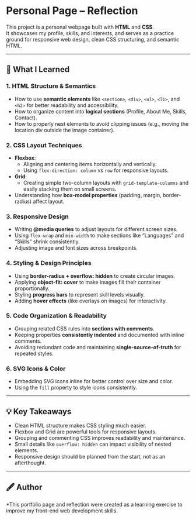 # Personal Page – Reflection

This project is a personal  webpage built with **HTML** and **CSS**.  
It showcases my profile, skills, and interests, and serves as a practice ground for responsive web design, clean CSS structuring, and semantic HTML.

---

## 📝 What I Learned

### 1. HTML Structure & Semantics
- How to use **semantic elements** like `<section>`, `<div>`, `<ul>`, `<li>`, and `<h2>` for better readability and accessibility.
- How to organize content into **logical sections** (Profile, About Me, Skills, Contact).
- How to properly nest elements to avoid clipping issues (e.g., moving the location div outside the image container).

### 2. CSS Layout Techniques
- **Flexbox**:
  - Aligning and centering items horizontally and vertically.
  - Using `flex-direction: column` vs `row` for responsive layouts.
- **Grid**:
  - Creating simple two-column layouts with `grid-template-columns` and easily stacking them on small screens.
- Understanding how **box-model properties** (padding, margin, border-radius) affect layout.

### 3. Responsive Design
- Writing **@media queries** to adjust layouts for different screen sizes.
- Using `flex-wrap` and `min-width` to make sections like “Languages” and “Skills” shrink consistently.
- Adjusting image and font sizes across breakpoints.

### 4. Styling & Design Principles
- Using **border-radius + overflow: hidden** to create circular images.
- Applying **object-fit: cover** to make images fill their container proportionally.
- Styling **progress bars** to represent skill levels visually.
- Adding **hover effects** (like overlays on images) for interactivity.

### 5. Code Organization & Readability
- Grouping related CSS rules into **sections with comments**.
- Keeping properties **consistently indented** and documented with inline comments.
- Avoiding redundant code and maintaining **single-source-of-truth** for repeated styles.

### 6. SVG Icons & Color
- Embedding SVG icons inline for better control over size and color.
- Using the `fill` property to style icons consistently.

---

## 💡 Key Takeaways
- Clean HTML structure makes CSS styling much easier.
- Flexbox and Grid are powerful tools for responsive layouts.
- Grouping and commenting CSS improves readability and maintenance.
- Small details like `overflow: hidden` can impact visibility of nested elements.
- Responsive design should be planned from the start, not as an afterthought.



---
## 🖋️ Author
*This portfolio page and reflection were created as a learning exercise to improve my front-end web development skills.

